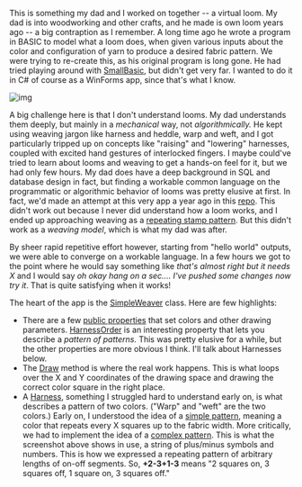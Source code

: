 This is something my dad and I worked on together -- a virtual loom. My dad is into woodworking and other crafts, and he made is own loom years ago -- a big contraption as I remember. A long time ago he wrote a program in BASIC to model what a loom does, when given various inputs about the color and configuration of yarn to produce a desired fabric pattern. We were trying to re-create this, as his original program is long gone. He had tried playing around with [SmallBasic](https://smallbasic-publicwebsite.azurewebsites.net), but didn't get very far. I wanted to do it in C# of course as a WinForms app, since that's what I know.

![img](https://github.com/adamosoftware/Loomer/blob/master/herringbone.png)

A big challenge here is that I don't understand looms. My dad understands them deeply, but mainly in a *mechanical* way, not *algorithmically.* He kept using weaving jargon like harness and heddle, warp and weft, and I got particularly tripped up on concepts like "raising" and "lowering" harnesses, coupled with excited hand gestures of interlocked fingers. I maybe could've tried to learn about looms and weaving to get a hands-on feel for it, but we had only few hours. My dad does have a deep background in SQL and database design in fact, but finding a workable common language on the programmatic or algorithmic behavior of looms was pretty elusive at first. In fact, we'd made an attempt at this very app a year ago in this [repo](https://github.com/adamosoftware/Loom). This didn't work out because I never did understand how a loom works, and I ended up approaching weaving as a [repeating stamp pattern](https://github.com/adamosoftware/Loom/blob/master/Loom/Stamp.cs). But this didn't work as a *weaving model*, which is what my dad was after.

By sheer rapid repetitive effort however, starting from "hello world" outputs, we were able to converge on a workable language. In a few hours we got to the point where he would say something like *that's almost right but it needs X* and I would say *oh okay hang on a sec.... I've pushed some changes now try it*. That is quite satisfying when it works!

The heart of the app is the [SimpleWeaver](https://github.com/adamosoftware/Loomer/blob/master/Loomer/SimpleWeaver.cs) class. Here are few highlights:
- There are a few [public properties](https://github.com/adamosoftware/Loomer/blob/master/Loomer/SimpleWeaver.cs#L16..L23) that set colors and other drawing parameters. [HarnessOrder](https://github.com/adamosoftware/Loomer/blob/master/Loomer/SimpleWeaver.cs#L22) is an interesting property that lets you describe a *pattern of patterns.* This was pretty elusive for a while, but the other properties are more obvious I think. I'll talk about Harnesses below.
- The [Draw](https://github.com/adamosoftware/Loomer/blob/master/Loomer/SimpleWeaver.cs#L27) method is where the real work happens. This is what loops over the X and Y coordinates of the drawing space and drawing the correct color square in the right place.
- A [Harness](https://github.com/adamosoftware/Loomer/blob/master/Loomer/SimpleWeaver.cs#L164), something I struggled hard to understand early on, is what describes a pattern of two colors. ("Warp" and "weft" are the two colors.) Early on, I understood the idea of a [simple pattern](https://github.com/adamosoftware/Loomer/blob/master/Loomer/SimpleWeaver.cs#L220), meaning a color that repeats every X squares up to the fabric width. More critically, we had to implement the idea of a [complex pattern](https://github.com/adamosoftware/Loomer/blob/master/Loomer/SimpleWeaver.cs#L187). This is what the screenshot above shows in use, a string of plus/minus symbols and numbers. This is how we expressed a repeating pattern of arbitrary lengths of on-off segments. So, **+2-3+1-3** means "2 squares on, 3 squares off, 1 square on, 3 squares off."
